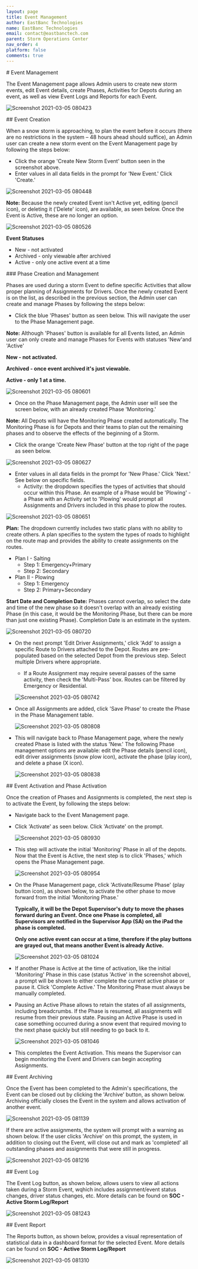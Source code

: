```yaml
---
layout: page
title: Event Management
author: EastBanc Technologies
name: EastBanc Technologies
email: contact@eastbanctech.com
parent: Storm Operations Center
nav_order: 4
platform: false
comments: true
---
```


<section id="Event-Management" markdown="1">
# Event Management<a name="Event-Management"></a>

The Event Management page allows Admin users to create new storm events, edit Event details, create Phases, Activities for Depots during an event, as well as view Event Logs and Reports for each Event. 


![Screenshot 2021-03-05 080423](/image/portal/event-management.png)

<section id="Event-Creation" markdown="1">
## Event Creation<a name="Event-Creation"></a>

When a snow storm is approaching, to plan the event before it occurs (there are no restrictions in the system – 48 hours ahead should suffice), an Admin user can create a new storm event on the Event Management page by following the steps below:

  * Click the orange 'Create New Storm Event' button seen in the screenshot above. 
  * Enter values in all data fields in the prompt for 'New Event.' Click 'Create.'

![Screenshot 2021-03-05 080448](/image/portal/event-creation.png)

**Note:** Because the newly created Event isn't Active yet, editing (pencil icon), or deleting it ('Delete' icon), are available, as seen below. Once the Event is Active, these are no longer an option. 

![Screenshot 2021-03-05 080526](/image/portal/event-creation1.png)

**Event Statuses**

  * New - not activated
  * Archived - only viewable after archived
  * Active - only one active event at a time

<section id="Phase-Creation-and-Management" markdown="1">
### Phase Creation and Management<a name="Phase-Creation-and-Management"></a>

Phases are used during a storm Event to define specific Activities that allow proper planning of Assignments for Drivers. Once the newly created Event is on the list, as described in the previous section, the Admin user can create and manage Phases by following the steps below:

  * Click the blue 'Phases' button as seen below. This will navigate the user to the Phase Management page.

  **Note:** Although 'Phases' button is available for all Events listed, an Admin user can only create and manage Phases for Events with statuses 'New'and 'Active'

  **New - not activated.** 

  **Archived - once event archived it's just viewable.** 

  **Active - only 1 at a time.**

  ![Screenshot 2021-03-05 080601](/image/portal/phase-creation.png)

  * Once on the Phase Management page, the Admin user will see the screen below, with an already created Phase 'Monitoring.' 

  **Note:** All Depots will have the Monitoring Phase created automatically. The Monitoring Phase is for Depots and their teams to plan out the remaining phases and to observe the effects of the beginning of a Storm.
      
  * Click the orange 'Create New Phase' button at the top right of the page as seen below. 

  ![Screenshot 2021-03-05 080627](/image/portal/phase-creation1.png)

  * Enter values in all data fields in the prompt for 'New Phase.' Click 'Next.' See below on specific fields.
    * Activity: the dropdown specifies the types of activities that should occur within this Phase. An example of a Phase would be 'Plowing' - a Phase with an Activity set to 'Plowing' would prompt all Assignments and Drivers included in this phase to plow the routes.

  ![Screenshot 2021-03-05 080651](/image/portal/phase-creation2.png) 

 **Plan:** The dropdown currently includes two static plans with no ability to create others. A plan specifies to the system the types of roads to highlight on the route map and provides the ability to create assignments on the routes.

* Plan I - Salting
  * Step 1: Emergency+Primary
  * Step 2: Secondary
* Plan II - Plowing
   * Step 1: Emergency
    * Step 2: Primary+Secondary 

**Start Date and Completion Date:** Phases cannot overlap, so select the date and time of the new phase so it doesn't overlap with an already existing Phase (in this case, it would be the Monitoring Phase, but there can be more than just one existing Phase). Completion Date is an estimate in the system.

   ![Screenshot 2021-03-05 080720](/image/portal/phase-creation3.png)

  * On the next prompt 'Edit Driver Assignments,' click 'Add' to assign a specific Route to Drivers attached to the Depot. Routes are pre-populated based on the selected Depot from the previous step. Select multiple Drivers where appropriate.
    * If a Route Assignment may require several passes of the same activity, then check the 'Multi-Pass' box. Routes can be filtered by Emergency or Residential.

    ![Screenshot 2021-03-05 080742](/image/portal/edit-driver-assignments.png)

  * Once all Assignments are added, click 'Save Phase' to create the Phase in the Phase Management table.

    ![Screenshot 2021-03-05 080808](/image/portal/edit-driver-assignments1.png)

  * This will navigate back to Phase Management page, where the newly created Phase is listed with the status 'New.' The following Phase management options are available: edit the Phase details (pencil icon), edit driver assignments (snow plow icon), activate the phase (play icon), and delete a phase (X icon).

    ![Screenshot 2021-03-05 080838](/image/portal/phase-creation4.png)
</section>
</section>

<section id="Event-Activation-and-Phase-Activation" markdown="1">
## Event Activation and Phase Activation<a name="Event-Activation-and-Phase-Activation"></a>

Once the creation of Phases and Assignments is completed, the next step is to activate the Event, by following the steps below:

* Navigate back to the Event Management page.
* Click 'Activate' as seen below. Click 'Activate' on the prompt.  

  ![Screenshot 2021-03-05 080930](/image/portal/event-activation.png)   

* This step will activate the initial 'Monitoring' Phase in all of the depots. Now that the Event is Active, the next step is to click 'Phases,' which opens the Phase Management page. 

  ![Screenshot 2021-03-05 080954](/image/portal/phase-activation.png)

* On the Phase Management page, click 'Activate/Resume Phase' (play button icon), as shown below, to activate the other phase to move forward from the initial 'Monitoring Phase.'

  **Typically, it will be the Depot Supervisor's duty to move the phases forward during an Event. Once one Phase is completed, all Supervisors are notified in the Supervisor App (SA) on the iPad the phase is completed.**

  **Only one active event can occur at a time, therefore if the play buttons are grayed out, that means another Event is already Active.**

    
   ![Screenshot 2021-03-05 081024](/image/portal/phase-activation1.png)

* If another Phase is Active at the time of activation, like the initial 'Monitoring' Phase in this case (status 'Active' in the screenshot above), a prompt will be shown to either complete the current active phase or pause it. Click 'Complete Active.' The Monitoring Phase must always be manually completed. 

* Pausing an Active Phase allows to retain the states of all assignments, including breadcrumbs. If the Phase is resumed, all assignments will resume from their previous state. Pausing an Active Phase is used in case something occurred during a snow event that required moving to the next phase quickly but still needing to go back to it. 

  ![Screenshot 2021-03-05 081046](/image/portal/phase-activation2.png)

* This completes the Event Activation. This means the Supervisor can begin monitoring the Event and Drivers can begin accepting Assignments. 
</section>

<section id="Event-Archiving" markdown="1">
## Event Archiving<a name="Event-Archiving"></a>

Once the Event has been completed to the Admin's specifications, the Event can be closed out by clicking the 'Archive' button, as shown below. Archiving officially closes the Event in the system and allows activation of another event. 

![Screenshot 2021-03-05 081139](/image/portal/archiving-event1.png)

If there are active assignments, the system will prompt with a warning as shown below. If the user clicks 'Archive' on this prompt, the system, in addition to closing out the Event, will close out and mark as 'completed' all outstanding phases and assignments that were still in progress.

![Screenshot 2021-03-05 081216](/image/portal/archiving-event.png)
</section>

<section id="Event-Log" markdown="1">
## Event Log<a name="Event-Log"></a>

The Event Log button, as shown below, allows users to view all actions taken during a Storm Event, wqhich includes assignment/event status changes, driver status changes, etc. More details can be found on **SOC - Active Storm Log/Report**

![Screenshot 2021-03-05 081243](/image/portal/event-log1.png)
</section>

<section id="Event-Report" markdown="1">
## Event Report<a name="Event-Report"></a>

The Reports button, as shown below, provides a visual representation of statistical data in a dashboard format for the selected Event. More details can be found on **SOC - Active Storm Log/Report**

![Screenshot 2021-03-05 081310](/image/portal/event-report.png)
</section>
</section>
